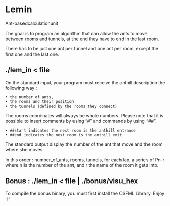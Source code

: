 # Lemin
Ant-basedcalculationunit

The goal is to program an algorithm that can allow the ants to move between rooms and tunnels,
at the end they have to end in the last room.  

There has to be just one ant per tunnel and one ant per room, except the first one and the last one.

./lem_in < file
----------------

On the standard input, your program must receive the anthill description the following way :  

	• the number of ants,
	• the rooms and their position
	• the tunnels (defined by the rooms they connect)  

The rooms coordinates will always be whole numbers.
Please note that it is possible to insert comments by using “#” and commands by using “##”.  

	• ##start indicates the next room is the anthill entrance
	• ##end indicates the next room is the anthill exit

The standard output display the number of the ant that move and the room where she moves.  

In this order : number_of_ants, rooms, tunnels, for each lap, a series of Pn-r where
n is the number of the ant, and r the name of the room it gets into.

Bonus : ./lem_in < file | ./bonus/visu_hex
-------------------------------------------

To compile the bonus binary, you must first install the CSFML Library.
Enjoy it !